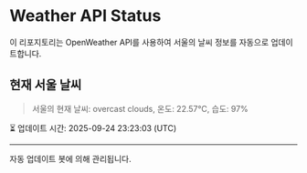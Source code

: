 
# Weather API Status

이 리포지토리는 OpenWeather API를 사용하여 서울의 날씨 정보를 자동으로 업데이트합니다.

## 현재 서울 날씨
> 서울의 현재 날씨: overcast clouds, 온도: 22.57°C, 습도: 97%

⏳ 업데이트 시간: 2025-09-24 23:23:03 (UTC)

---
자동 업데이트 봇에 의해 관리됩니다.
